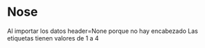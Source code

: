# Nose
Al importar los datos header=None porque no hay encabezado
Las etiquetas tienen valores de 1 a 4